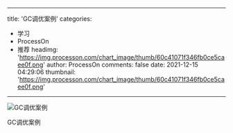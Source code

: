 
---
title: 'GC调优案例'
categories: 
 - 学习
 - ProcessOn
 - 推荐
headimg: 'https://img.processon.com/chart_image/thumb/60c41071f346fb0ce5caee0f.png'
author: ProcessOn
comments: false
date: 2021-12-15 04:29:06
thumbnail: 'https://img.processon.com/chart_image/thumb/60c41071f346fb0ce5caee0f.png'
---

<div>   
<img class="thumb" alt="GC调优案例" src="https://img.processon.com/chart_image/thumb/60c41071f346fb0ce5caee0f.png" referrerpolicy="no-referrer">
<p>GC调优案例</p>  
</div>
            
